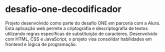 # desafio-one-decodificador
Projeto desenvolvido como parte do desafio ONE em parceria com a Alura. Esta aplicação web permite a criptografia e descriptografia de textos utilizando regras específicas de substituição de caracteres. Desenvolvido com HTML, CSS e JavaScript, o projeto visa consolidar habilidades em frontend e lógica de programação.
